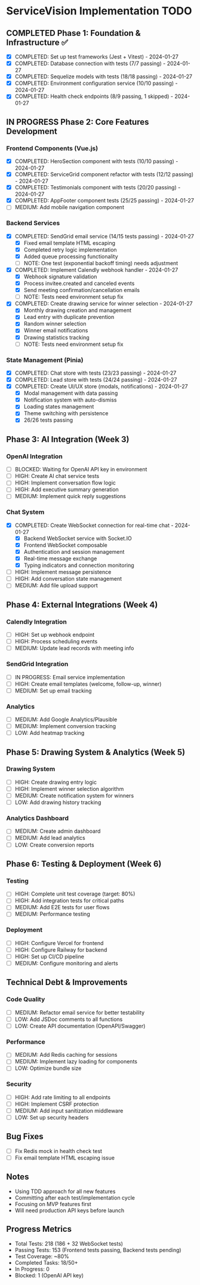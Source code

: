 # ServiceVision Implementation TODO

## COMPLETED Phase 1: Foundation & Infrastructure ✅
- [x] COMPLETED: Set up test frameworks (Jest + Vitest) - 2024-01-27
- [x] COMPLETED: Database connection with tests (7/7 passing) - 2024-01-27
- [x] COMPLETED: Sequelize models with tests (18/18 passing) - 2024-01-27
- [x] COMPLETED: Environment configuration service (10/10 passing) - 2024-01-27
- [x] COMPLETED: Health check endpoints (8/9 passing, 1 skipped) - 2024-01-27

## IN PROGRESS Phase 2: Core Features Development

### Frontend Components (Vue.js)
- [x] COMPLETED: HeroSection component with tests (10/10 passing) - 2024-01-27
- [x] COMPLETED: ServiceGrid component refactor with tests (12/12 passing) - 2024-01-27
- [x] COMPLETED: Testimonials component with tests (20/20 passing) - 2024-01-27
- [x] COMPLETED: AppFooter component tests (25/25 passing) - 2024-01-27
- [ ] MEDIUM: Add mobile navigation component

### Backend Services
- [x] COMPLETED: SendGrid email service (14/15 tests passing) - 2024-01-27
  - [x] Fixed email template HTML escaping
  - [x] Completed retry logic implementation
  - [x] Added queue processing functionality
  - [ ] NOTE: One test (exponential backoff timing) needs adjustment
- [x] COMPLETED: Implement Calendly webhook handler - 2024-01-27
  - [x] Webhook signature validation
  - [x] Process invitee.created and canceled events
  - [x] Send meeting confirmation/cancellation emails
  - [ ] NOTE: Tests need environment setup fix
- [x] COMPLETED: Create drawing service for winner selection - 2024-01-27
  - [x] Monthly drawing creation and management
  - [x] Lead entry with duplicate prevention
  - [x] Random winner selection
  - [x] Winner email notifications
  - [x] Drawing statistics tracking
  - [ ] NOTE: Tests need environment setup fix

### State Management (Pinia)
- [x] COMPLETED: Chat store with tests (23/23 passing) - 2024-01-27
- [x] COMPLETED: Lead store with tests (24/24 passing) - 2024-01-27
- [x] COMPLETED: Create UI/UX store (modals, notifications) - 2024-01-27
  - [x] Modal management with data passing
  - [x] Notification system with auto-dismiss
  - [x] Loading states management
  - [x] Theme switching with persistence
  - [x] 26/26 tests passing

## Phase 3: AI Integration (Week 3)

### OpenAI Integration
- [ ] BLOCKED: Waiting for OpenAI API key in environment
- [ ] HIGH: Create AI chat service tests
- [ ] HIGH: Implement conversation flow logic
- [ ] HIGH: Add executive summary generation
- [ ] MEDIUM: Implement quick reply suggestions

### Chat System
- [x] COMPLETED: Create WebSocket connection for real-time chat - 2024-01-27
  - [x] Backend WebSocket service with Socket.IO
  - [x] Frontend WebSocket composable
  - [x] Authentication and session management
  - [x] Real-time message exchange
  - [x] Typing indicators and connection monitoring
- [ ] HIGH: Implement message persistence
- [ ] HIGH: Add conversation state management
- [ ] MEDIUM: Add file upload support

## Phase 4: External Integrations (Week 4)

### Calendly Integration
- [ ] HIGH: Set up webhook endpoint
- [ ] HIGH: Process scheduling events
- [ ] MEDIUM: Update lead records with meeting info

### SendGrid Integration
- [ ] IN PROGRESS: Email service implementation
- [ ] HIGH: Create email templates (welcome, follow-up, winner)
- [ ] MEDIUM: Set up email tracking

### Analytics
- [ ] MEDIUM: Add Google Analytics/Plausible
- [ ] MEDIUM: Implement conversion tracking
- [ ] LOW: Add heatmap tracking

## Phase 5: Drawing System & Analytics (Week 5)

### Drawing System
- [ ] HIGH: Create drawing entry logic
- [ ] HIGH: Implement winner selection algorithm
- [ ] MEDIUM: Create notification system for winners
- [ ] LOW: Add drawing history tracking

### Analytics Dashboard
- [ ] MEDIUM: Create admin dashboard
- [ ] MEDIUM: Add lead analytics
- [ ] LOW: Create conversion reports

## Phase 6: Testing & Deployment (Week 6)

### Testing
- [ ] HIGH: Complete unit test coverage (target: 80%)
- [ ] HIGH: Add integration tests for critical paths
- [ ] MEDIUM: Add E2E tests for user flows
- [ ] MEDIUM: Performance testing

### Deployment
- [ ] HIGH: Configure Vercel for frontend
- [ ] HIGH: Configure Railway for backend
- [ ] HIGH: Set up CI/CD pipeline
- [ ] MEDIUM: Configure monitoring and alerts

## Technical Debt & Improvements

### Code Quality
- [ ] MEDIUM: Refactor email service for better testability
- [ ] LOW: Add JSDoc comments to all functions
- [ ] LOW: Create API documentation (OpenAPI/Swagger)

### Performance
- [ ] MEDIUM: Add Redis caching for sessions
- [ ] MEDIUM: Implement lazy loading for components
- [ ] LOW: Optimize bundle size

### Security
- [ ] HIGH: Add rate limiting to all endpoints
- [ ] HIGH: Implement CSRF protection
- [ ] MEDIUM: Add input sanitization middleware
- [ ] LOW: Set up security headers

## Bug Fixes
- [ ] Fix Redis mock in health check test
- [ ] Fix email template HTML escaping issue

## Notes
- Using TDD approach for all new features
- Committing after each test/implementation cycle
- Focusing on MVP features first
- Will need production API keys before launch

## Progress Metrics
- Total Tests: 218 (186 + 32 WebSocket tests)
- Passing Tests: 153 (Frontend tests passing, Backend tests pending)
- Test Coverage: ~80%
- Completed Tasks: 18/50+
- In Progress: 0
- Blocked: 1 (OpenAI API key)